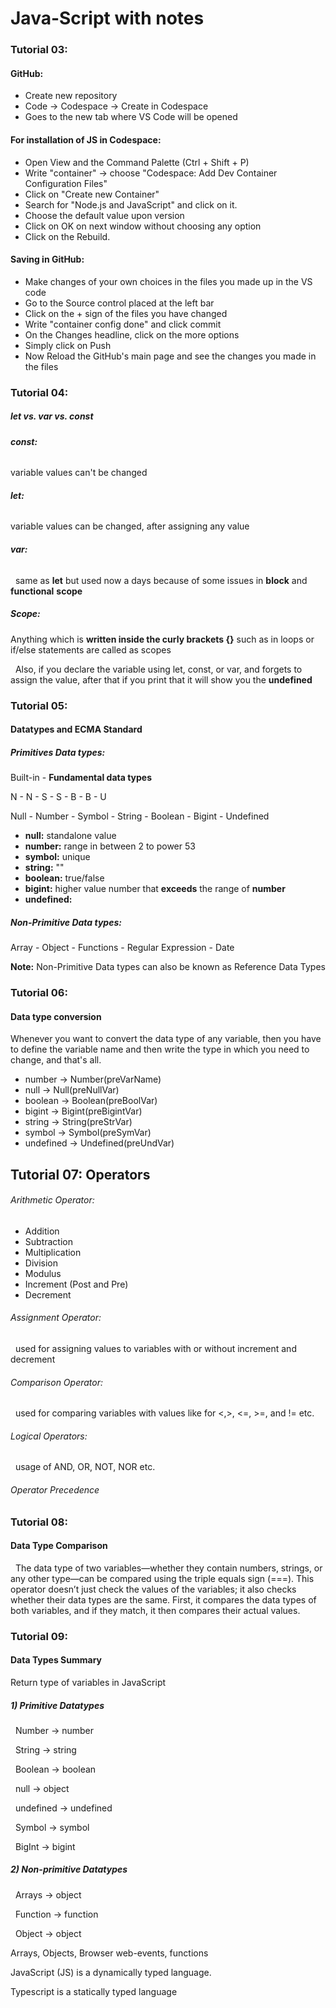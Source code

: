 # Java-Script with notes





### **Tutorial 03:**

#### **GitHub:**

* Create new repository
* Code → Codespace → Create in Codespace
* Goes to the new tab where VS Code will be opened



#### **For installation of JS in Codespace:**

* Open View and the Command Palette (Ctrl + Shift + P)
* Write "container" → choose "Codespace: Add Dev Container Configuration Files"
* Click on "Create new Container"
* Search for "Node.js and JavaScript" and click on it.
* Choose the default value upon version
* Click on OK on next window without choosing any option
* Click on the Rebuild.



#### **Saving in GitHub:**

* Make changes of your own choices in the files you made up in the VS code
* Go to the Source control placed at the left bar
* Click on the + sign of the files you have changed
* Write "container config done" and click commit
* On the Changes headline, click on the more options
* Simply click on Push
* Now Reload the GitHub's main page and see the changes you made in the files





### Tutorial 04:

##### let vs. var vs. const



###### **const:**

variable values can't be changed



###### **let:**

variable values can be changed, after assigning any value



###### **var:**

 	same as **let** but used now a days because of some issues in **block** and **functional** **scope**



##### **Scope:**

Anything which is **written inside the curly brackets {}** such as in loops or if/else statements are called as scopes



 	Also, if you declare the variable using let, const, or var, and forgets to assign the value, after that if you print that it will show you the **undefined**





### Tutorial 05:

#### Datatypes and ECMA Standard



##### **Primitives Data types**:

Built-in - **Fundamental data types**

N - N - S - S - B - B - U

Null - Number - Symbol - String - Boolean - Bigint - Undefined

* **null:** standalone value
* **number:** range in between 2 to power 53
* **symbol:** unique
* **string:** ""
* **boolean:** true/false
* **bigint:** higher value number that **exceeds** the range of **number**
* **undefined:**



##### **Non-Primitive Data types:**

Array - Object - Functions - Regular Expression - Date



**Note:** Non-Primitive Data types can also be known as Reference Data Types



### Tutorial 06:

#### Data type conversion



Whenever you want to convert the data type of any variable, then you have to define the variable name and then write the type in which you need to change, and that's all.

* number → Number(preVarName)
* null → Null(preNullVar)
* boolean → Boolean(preBoolVar)
* bigint → Bigint(preBigintVar)
* string → String(preStrVar)
* symbol → Symbol(preSymVar)
* undefined → Undefined(preUndVar)





Tutorial 07:
Operators
---



###### Arithmetic Operator:

* Addition
* Subtraction
* Multiplication
* Division
* Modulus
* Increment (Post and Pre)
* Decrement



###### Assignment Operator:

 	used for assigning values to variables with or without increment and decrement



###### Comparison Operator:

 	used for comparing variables with values like for <,>, <=, >=, and != etc.



###### Logical Operators:

 	usage of AND, OR, NOT, NOR etc.



###### Operator Precedence





### Tutorial 08:

#### Data Type Comparison

 	The data type of two variables—whether they contain numbers, strings, or any other type—can be compared using the triple equals sign (===). This operator doesn’t just check the values of the variables; it also checks whether their data types are the same. First, it compares the data types of both variables, and if they match, it then compares their actual values.





### Tutorial 09:

#### Data Types Summary

Return type of variables in JavaScript

##### 1\) Primitive Datatypes

       Number → number

       String  → string

       Boolean  → boolean

       null  → object

       undefined  →  undefined

       Symbol  →  symbol

       BigInt  →  bigint



##### 2\) Non-primitive Datatypes

       Arrays  →  object

       Function  →  function

       Object  →  object













Arrays, Objects, Browser web-events, functions

JavaScript (JS) is a dynamically typed language.

Typescript is a statically typed language

